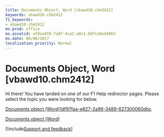 ```yaml
---
title: Documents Object, Word [vbawd10.chm2412]
keywords: vbawd10.chm2412
f1_keywords:
- vbawd10.chm2412
ms.prod: office
ms.assetid: af0aa9f0-7a87-4ca2-a0c1-b07ca8ed4863
ms.date: 06/08/2017
localization_priority: Normal
---
```



# Documents Object, Word [vbawd10.chm2412]

Hi there! You have landed on one of our F1 Help redirector pages. Please select the topic you were looking for below.

[Documents object (Word)1df97faa-e827-2a99-3489-627300060dbc](https://msdn.microsoft.com/library/1df97faa-e827-2a99-3489-627300060dbc%28Office.15%29.aspx)

[Documents object (Word)](https://msdn.microsoft.com/library/fc4ac973-19c1-703a-5538-f4426b8b7564%28Office.15%29.aspx)

[!include[Support and feedback](~/includes/feedback-boilerplate.md)]